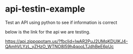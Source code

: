 # api-testin-example
Test an API using python to see if information is correct

below is the link for the api we are testing.

https://api.zippopotam.us/?fbclid=IwAR2PuJ2UMqKDUIKJ4-QAmhVLYzL_yZHzO_WTNO8I59h4qooLTJdhBeE6pUc

